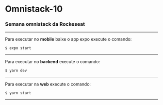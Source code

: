 # Omnistack-10

### Semana omnistack da Rockeseat

---

Para executar no **mobile** baixe o app expo execute o comando:

```
$ expo start
```
---

Para executar no **backend** execute o comando:

```
$ yarn dev
```
---
Para executar na **web** execute o comando:

```
$ yarn start
```
---
